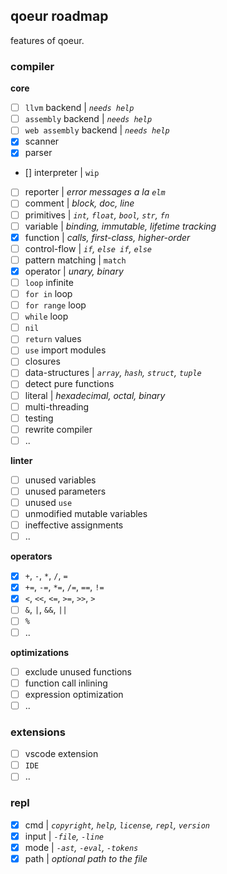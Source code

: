 ## qoeur roadmap

features of qoeur.

### compiler

**core**

* [ ] `llvm` backend | *`needs help`*
* [ ] `assembly` backend | *`needs help`*
* [ ] `web assembly` backend | *`needs help`*
* [x] scanner
* [x] parser
* [] interpreter | `wip`
* [ ] reporter | *error messages a la `elm`*
* [ ] comment | *block, doc, line*
* [ ] primitives | *`int`, `float`, `bool`, `str`, `fn`*
* [ ] variable | *binding, immutable, lifetime tracking*
* [x] function | *calls, first-class, higher-order*
* [ ] control-flow | *`if`, `else if`, `else`*
* [ ] pattern matching | `match`
* [x] operator | *unary, binary*
* [ ] `loop` infinite
* [ ] `for in` loop
* [ ] `for range` loop
* [ ] `while` loop
* [ ] `nil`
* [ ] `return` values
* [ ] `use` import modules
* [ ] closures
* [ ] data-structures | *`array`, `hash`, `struct`, `tuple`*
* [ ] detect pure functions
* [ ] literal | *hexadecimal, octal, binary*
* [ ] multi-threading
* [ ] testing
* [ ] rewrite compiler
* [ ] ..

**linter**

* [ ] unused variables
* [ ] unused parameters
* [ ] unused `use`
* [ ] unmodified mutable variables
* [ ] ineffective assignments
* [ ] ..

**operators**

* [x] `+`, `-`, `*`, `/`, `=`
* [x] `+=`, `-=`, `*=`, `/=`, `==`, `!=`
* [x] `<`, `<<`, `<=`, `>=`, `>>`, `>`
* [ ] `&`, `|`, `&&`, `||`
* [ ] `%`
* [ ] ..

**optimizations**

* [ ] exclude unused functions
* [ ] function call inlining
* [ ] expression optimization
* [ ] ..

### extensions

* [ ] vscode extension
* [ ] `IDE`
* [ ] ..

### repl

* [x] cmd | *`copyright`, `help`, `license`, `repl`, `version`*
* [x] input | *`-file`, `-line`*
* [x] mode | *`-ast`, `-eval`, `-tokens`*
* [x] path | *optional path to the file*
